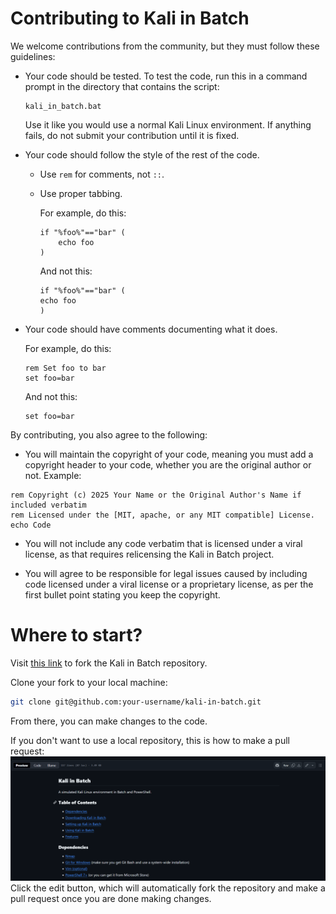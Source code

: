 Contributing to Kali in Batch
=============================
We welcome contributions from the community, but they must follow these guidelines:
* Your code should be tested.
    To test the code, run this in a command prompt in the directory that contains the script:
    ```batch
    kali_in_batch.bat
    ```
    Use it like you would use a normal Kali Linux environment. If anything fails, do not submit your contribution until it is fixed.
* Your code should follow the style of the rest of the code.
    * Use `rem` for comments, not `::`.
    * Use proper tabbing.

        For example, do this:
        ```batch
        if "%foo%"=="bar" (
            echo foo
        )
        ```
        And not this:
        ```batch
        if "%foo%"=="bar" (
        echo foo
        )
        ```
* Your code should have comments documenting what it does.

    For example, do this:
    ```batch
    rem Set foo to bar
    set foo=bar
    ```
    And not this:
    ```batch
    set foo=bar
    ```

By contributing, you also agree to the following:
* You will maintain the copyright of your code, meaning you must add a copyright header to your code, whether you are the original author or not.
Example:
```batch
rem Copyright (c) 2025 Your Name or the Original Author's Name if included verbatim
rem Licensed under the [MIT, apache, or any MIT compatible] License.
echo Code
```
* You will not include any code verbatim that is licensed under a viral license, as that requires relicensing the Kali in Batch project.

* You will agree to be responsible for legal issues caused by including code licensed under a viral license or a proprietary license, as per the first bullet point stating you keep the copyright.

Where to start?
===============

Visit [this link](https://github.com/Kali-in-Batch/kali-in-batch/fork) to fork the Kali in Batch repository.

Clone your fork to your local machine:
```bash
git clone git@github.com:your-username/kali-in-batch.git
```
From there, you can make changes to the code.

If you don't want to use a local repository, this is how to make a pull request:
![image](./assets/edit.png)
Click the edit button, which will automatically fork the repository and make a pull request once you are done making changes.